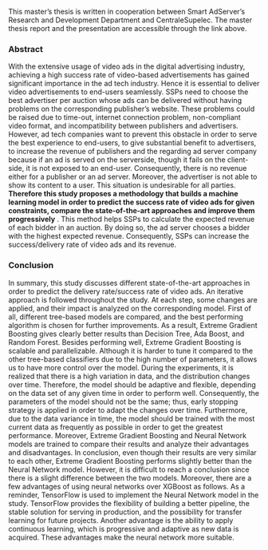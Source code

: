 
This master’s thesis is written in cooperation between Smart AdServer’s Research and
Development Department and CentraleSupelec. The master thesis report and the presentation are accessible through the link above.

### Abstract
With the extensive usage of video ads in the digital advertising industry,
achieving a high success rate of video-based advertisements has gained significant importance
in the ad tech industry. Hence it is essential to deliver video advertisements to end-users
seamlessly. SSPs need to choose the best advertiser per auction whose ads can
be delivered without having problems on the corresponding publisher’s website. These
problems could be raised due to time-out, internet connection problem, non-compliant
video format, and incompatibility between publishers and advertisers.
However, ad tech companies want to prevent this obstacle in order to serve the best
experience to end-users, to give substantial benefit to advertisers, to increase the revenue
of publishers and the regarding ad server company because if an ad is served on the serverside,
though it fails on the client-side, it is not exposed to an end-user. Consequently,
there is no revenue either for a publisher or an ad server. Moreover, the advertiser is not
able to show its content to a user. This situation is undesirable for all parties. __Therefore
this study proposes a methodology that builds a machine learning model in order to
predict the success rate of video ads for given constraints, compare the state-of-the-art approaches and improve them progressively__
. This method helps SSPs to calculate the expected revenue of each bidder in an auction. By doing so, the ad server
chooses a bidder with the highest expected revenue. Consequently, SSPs can
increase the success/delivery rate of video ads and its revenue.

### Conclusion

In summary, this study discusses different state-of-the-art approaches in order to predict
the delivery rate/success rate of video ads. An iterative approach is followed throughout
the study. At each step, some changes are applied, and their impact is analyzed on
the corresponding model. First of all, different tree-based models are compared, and
the best performing algorithm is chosen for further improvements. As a result, Extreme
Gradient Boosting gives clearly better results than Decision Tree, Ada Boost, and Random
Forest. Besides performing well, Extreme Gradient Boosting is scalable and parallelizable.
Although it is harder to tune it compared to the other tree-based classifiers due to the
high number of parameters, it allows us to have more control over the model.
During the experiments, it is realized that there is a high variation in data, and the
distribution changes over time. Therefore, the model should be adaptive and flexible,
depending on the data set of any given time in order to perform well. Consequently, the
parameters of the model should not be the same; thus, early stopping strategy is applied
in order to adapt the changes over time. Furthermore, due to the data variance in time,
the model should be trained with the most current data as frequently as possible in order
to get the greatest performance.
Moreover, Extreme Gradient Boosting and Neural Network models are trained to
compare their results and analyze their advantages and disadvantages. In conclusion,
even though their results are very similar to each other, Extreme Gradient Boosting performs
slightly better than the Neural Network model. However, it is difficult to reach a
conclusion since there is a slight difference between the two models. Moreover, there are a few advantages
of using neural networks over XGBoost as follows. As a reminder, TensorFlow is
used to implement the Neural Network model in the study. TensorFlow
provides the flexibility of building a better pipeline, the stable solution for serving in production,
and the possibility for transfer learning for future projects. Another advantage
is the ability to apply continuous learning, which is progressive and adaptive as new data
is acquired. These advantages make the neural network more suitable. 
